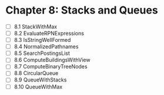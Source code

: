 # Chapter 8: Stacks and Queues

- [ ] 8.1 StackWithMax
- [ ] 8.2 EvaluateRPNExpressions
- [ ] 8.3 IsStringWellFormed
- [ ] 8.4 NormalizedPathnames
- [ ] 8.5 SearchPostingsList
- [ ] 8.6 ComputeBuildingsWithView
- [ ] 8.7 ComputeBinaryTreeNodes
- [ ] 8.8 CircularQueue
- [ ] 8.9 QueueWithStacks
- [ ] 8.10 QueueWithMax